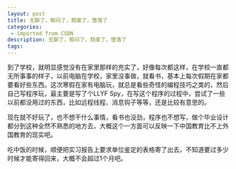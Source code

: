 ```yaml
---
layout: post
title: 无聊了，郁闷了，颓废了，堕落了
categories: 
 - imported from CSDN
description: 无聊了，郁闷了，颓废了，堕落了
tags: 
---
```


到了学校，就明显感觉没有在家里那样的充实了，好像每次都这样，在学校一直都无所事事的样子，以前电脑在学校，家里没事做，就看书，基本上每次假期在家都要看好些东西。这次寒假在家有电脑玩，就总是看些奇怪的编程技巧之类的，然后自己写程序玩，最主要是写了个LLYF Spy，在写这个程序的过程中，尝试了一些以前都没用过的东西，比如远程线程、消息钩子等等，还是比较有意思的。

现在就不好玩了，也不想干什么事情，看书也没劲，程序也不想写，做个毕业设计都分到这种全然不熟悉的地方去，大概这个一方面可以反映一下中国教育比不上外国教育的现实吧。

吃中饭的时候，顺便把实习报告上要求单位鉴定的表格寄了出去，不知道要过多少时候才能寄得回来，大概不会超过1个月吧。
